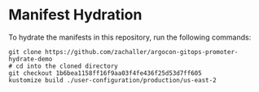 # Manifest Hydration

To hydrate the manifests in this repository, run the following commands:

```shell
git clone https://github.com/zachaller/argocon-gitops-promoter-hydrate-demo
# cd into the cloned directory
git checkout 1b6bea1158ff16f9aa03f4fe436f25d53d7ff605
kustomize build ./user-configuration/production/us-east-2
```
